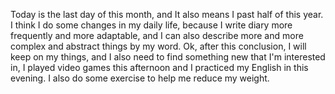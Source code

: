 Today is the last day of this month, and It also means I past half of this year. I think I do some changes in my daily life, because I write diary more frequently and more adaptable, and I can also describe more and more complex and abstract things by my word. Ok, after this conclusion, I will keep on my things, and I also need to find something new that I'm interested in, I played video games this afternoon and I practiced my English in this evening. I also do some exercise to help me reduce my weight.
